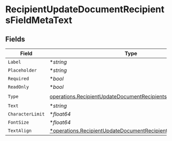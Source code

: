 # RecipientUpdateDocumentRecipientsFieldMetaText


## Fields

| Field                                                                                                                                          | Type                                                                                                                                           | Required                                                                                                                                       | Description                                                                                                                                    |
| ---------------------------------------------------------------------------------------------------------------------------------------------- | ---------------------------------------------------------------------------------------------------------------------------------------------- | ---------------------------------------------------------------------------------------------------------------------------------------------- | ---------------------------------------------------------------------------------------------------------------------------------------------- |
| `Label`                                                                                                                                        | **string*                                                                                                                                      | :heavy_minus_sign:                                                                                                                             | N/A                                                                                                                                            |
| `Placeholder`                                                                                                                                  | **string*                                                                                                                                      | :heavy_minus_sign:                                                                                                                             | N/A                                                                                                                                            |
| `Required`                                                                                                                                     | **bool*                                                                                                                                        | :heavy_minus_sign:                                                                                                                             | N/A                                                                                                                                            |
| `ReadOnly`                                                                                                                                     | **bool*                                                                                                                                        | :heavy_minus_sign:                                                                                                                             | N/A                                                                                                                                            |
| `Type`                                                                                                                                         | [operations.RecipientUpdateDocumentRecipientsFieldMetaTypeText](../../models/operations/recipientupdatedocumentrecipientsfieldmetatypetext.md) | :heavy_check_mark:                                                                                                                             | N/A                                                                                                                                            |
| `Text`                                                                                                                                         | **string*                                                                                                                                      | :heavy_minus_sign:                                                                                                                             | N/A                                                                                                                                            |
| `CharacterLimit`                                                                                                                               | **float64*                                                                                                                                     | :heavy_minus_sign:                                                                                                                             | N/A                                                                                                                                            |
| `FontSize`                                                                                                                                     | **float64*                                                                                                                                     | :heavy_minus_sign:                                                                                                                             | N/A                                                                                                                                            |
| `TextAlign`                                                                                                                                    | [*operations.RecipientUpdateDocumentRecipientsTextAlign5](../../models/operations/recipientupdatedocumentrecipientstextalign5.md)              | :heavy_minus_sign:                                                                                                                             | N/A                                                                                                                                            |